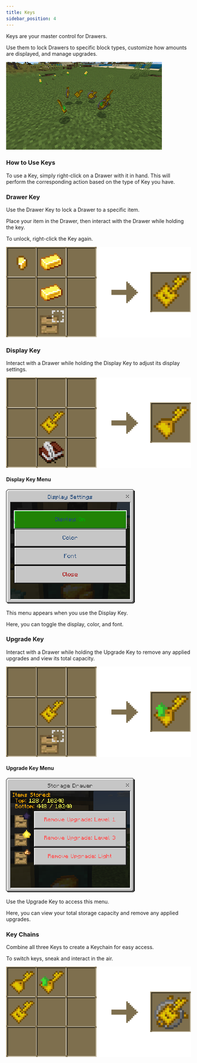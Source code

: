 ```yaml
---
title: Keys
sidebar_position: 4
---
```


Keys are your master control for Drawers.

Use them to lock Drawers to specific block types, customize how amounts are displayed, and manage upgrades.

![Keys](./_assets/images/keys.webp)

### How to Use Keys

To use a Key, simply right-click on a Drawer with it in hand. This will perform the corresponding action based on the type of Key you have.

### Drawer Key

Use the Drawer Key to lock a Drawer to a specific item.

Place your item in the Drawer, then interact with the Drawer while holding the key.

To unlock, right-click the Key again.

![Drawer Key Crafting](./_assets/images/drawer-key-crafting.png)

### Display Key

Interact with a Drawer while holding the Display Key to adjust its display settings.

![Display Key Crafting](./_assets/images/display-key-crafting.png)


#### Display Key Menu

![Display Key Menu](./_assets/images/display-key-menu.png)

This menu appears when you use the Display Key.

Here, you can toggle the display, color, and font.

### Upgrade Key

Interact with a Drawer while holding the Upgrade Key to remove any applied upgrades and view its total capacity.

![Upgrade Key Crafting](./_assets/images/upgrade-key-crafting.png)

#### Upgrade Key Menu

![Upgrade Key Menu](./_assets/images/upgrade-key-menu.png)

Use the Upgrade Key to access this menu.

Here, you can view your total storage capacity and remove any applied upgrades.

### Key Chains

Combine all three Keys to create a Keychain for easy access.

To switch keys, sneak and interact in the air.

![Key Chain Crafting](./_assets/images/key-chain-crafting.png)

